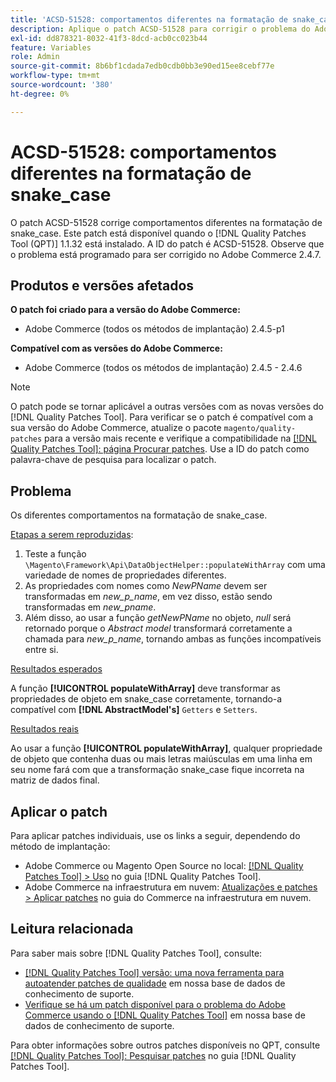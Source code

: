 ```yaml
---
title: 'ACSD-51528: comportamentos diferentes na formatação de snake_case'
description: Aplique o patch ACSD-51528 para corrigir o problema do Adobe Commerce em que há comportamentos diferentes na formatação de snake_case.
exl-id: dd878321-8032-41f3-8dcd-acb0cc023b44
feature: Variables
role: Admin
source-git-commit: 8b6bf1cdada7edb0cdb0bb3e90ed15ee8cebf77e
workflow-type: tm+mt
source-wordcount: '380'
ht-degree: 0%

---
```


# ACSD-51528: comportamentos diferentes na formatação de snake_case

O patch ACSD-51528 corrige comportamentos diferentes na formatação de snake_case. Este patch está disponível quando o [!DNL Quality Patches Tool (QPT)] 1.1.32 está instalado. A ID do patch é ACSD-51528. Observe que o problema está programado para ser corrigido no Adobe Commerce 2.4.7.

## Produtos e versões afetados

**O patch foi criado para a versão do Adobe Commerce:**

* Adobe Commerce (todos os métodos de implantação) 2.4.5-p1

**Compatível com as versões do Adobe Commerce:**

* Adobe Commerce (todos os métodos de implantação) 2.4.5 - 2.4.6

>[!NOTE]
>
>O patch pode se tornar aplicável a outras versões com as novas versões do [!DNL Quality Patches Tool]. Para verificar se o patch é compatível com a sua versão do Adobe Commerce, atualize o pacote `magento/quality-patches` para a versão mais recente e verifique a compatibilidade na [[!DNL Quality Patches Tool]: página Procurar patches](https://experienceleague.adobe.com/tools/commerce-quality-patches/index.html). Use a ID do patch como palavra-chave de pesquisa para localizar o patch.

## Problema

Os diferentes comportamentos na formatação de snake_case.

<u>Etapas a serem reproduzidas</u>:

1. Teste a função `\Magento\Framework\Api\DataObjectHelper::populateWithArray` com uma variedade de nomes de propriedades diferentes.
1. As propriedades com nomes como *NewPName* devem ser transformadas em *new_p_name*, em vez disso, estão sendo transformadas em *new_pname*.
1. Além disso, ao usar a função *getNewPName* no objeto, *null* será retornado porque o *Abstract model* transformará corretamente a chamada para *new_p_name*, tornando ambas as funções incompatíveis entre si.

<u>Resultados esperados</u>

A função **[!UICONTROL populateWithArray]** deve transformar as propriedades de objeto em snake_case corretamente, tornando-a compatível com **[!DNL AbstractModel's]** `Getters` e `Setters`.

<u>Resultados reais</u>

Ao usar a função **[!UICONTROL populateWithArray]**, qualquer propriedade de objeto que contenha duas ou mais letras maiúsculas em uma linha em seu nome fará com que a transformação snake_case fique incorreta na matriz de dados final.

## Aplicar o patch

Para aplicar patches individuais, use os links a seguir, dependendo do método de implantação:

* Adobe Commerce ou Magento Open Source no local: [[!DNL Quality Patches Tool] > Uso](https://experienceleague.adobe.com/docs/commerce-operations/tools/quality-patches-tool/usage.html) no guia [!DNL Quality Patches Tool].
* Adobe Commerce na infraestrutura em nuvem: [Atualizações e patches > Aplicar patches](https://experienceleague.adobe.com/docs/commerce-cloud-service/user-guide/develop/upgrade/apply-patches.html) no guia do Commerce na infraestrutura em nuvem.

## Leitura relacionada

Para saber mais sobre [!DNL Quality Patches Tool], consulte:

* [[!DNL Quality Patches Tool] versão: uma nova ferramenta para autoatender patches de qualidade](/help/announcements/adobe-commerce-announcements/magento-quality-patches-released-new-tool-to-self-serve-quality-patches.md) em nossa base de dados de conhecimento de suporte.
* [Verifique se há um patch disponível para o problema do Adobe Commerce usando o [!DNL Quality Patches Tool]](/help/support-tools/patches-available-in-qpt-tool/check-patch-for-magento-issue-with-magento-quality-patches.md) em nossa base de dados de conhecimento de suporte.

Para obter informações sobre outros patches disponíveis no QPT, consulte [[!DNL Quality Patches Tool]: Pesquisar patches](https://experienceleague.adobe.com/tools/commerce-quality-patches/index.html) no guia [!DNL Quality Patches Tool].
